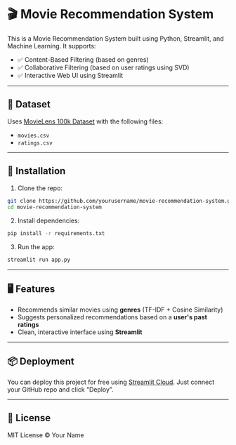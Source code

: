 # 🎬 Movie Recommendation System

This is a Movie Recommendation System built using Python, Streamlit, and Machine Learning. It supports:

- ✅ Content-Based Filtering (based on genres)
- ✅ Collaborative Filtering (based on user ratings using SVD)
- ✅ Interactive Web UI using Streamlit

---

## 📁 Dataset

Uses [MovieLens 100k Dataset](https://grouplens.org/datasets/movielens/100k/) with the following files:
- `movies.csv`
- `ratings.csv`

---

## 🚀 Installation

1. Clone the repo:
```bash
git clone https://github.com/yourusername/movie-recommendation-system.git
cd movie-recommendation-system
```

2. Install dependencies:
```bash
pip install -r requirements.txt
```

3. Run the app:
```bash
streamlit run app.py
```

---

## 🖥️ Features

- Recommends similar movies using **genres** (TF-IDF + Cosine Similarity)
- Suggests personalized recommendations based on a **user's past ratings**
- Clean, interactive interface using **Streamlit**

---

## 📦 Deployment

You can deploy this project for free using [Streamlit Cloud](https://streamlit.io/cloud). Just connect your GitHub repo and click “Deploy”.

---

## 📜 License

MIT License © Your Name
